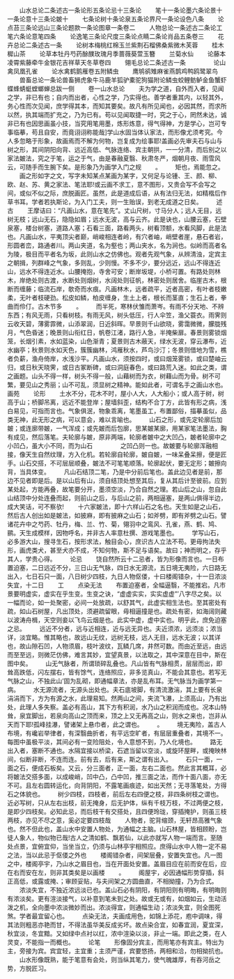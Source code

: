 <!-- { "loadSidebar": true } -->
　　山水总论二条述古一条论形五条论忌十三条论
　　笔十一条论墨六条论景十一条论意十三条论皴十
　　七条论树十条论泉五条论界尺一条论设色八条
　　论点苔三条论远山三条论题款一条论图章一条卷二
　　人物总论一条述古二条论工笔六条论意笔四条
　　论逸笔三条论尺度三条论点睛二条论肖品五条卷三
　　花卉总论二条述古一条
　　论树本梅桃红棉玉兰紫荆石榴佛桑紫微木芙蓉
　　桂木穉山茶
　　论草本牡丹芍药酴醭玫瑰月季蔷薇葵萱玉簪
　　兰菊水仙
　　论藤本凌霄紫藤牵牛金银花吉祥草天冬草卷四
　　翎毛总论二条述古一条
　　
　　论山禽凤凰孔雀
　　论水禽鹤鹅雁卷五附鳞虫
　　鹰鸲鹆雉麻雀燕鹊鸡鸭鸥鹭翠鸟
　　兽畜总论一条论兽畜狮虎象牛马鹿羊狐驴橐驼狗猫附论鳞虫蛟鲤鲂鲈金鱼蟹虾蝶蜂蜻蜓螳螂蝉总跋一侧
　　卷一山水总论
　　夫为学之道，自外而入者，见闻之学，非已有也；自内而出者，心性之学，乃实得也。善学者重其内，以轻其外，务心性而次见闻，庶学得其本，而知其要矣。故凡有所见闻也，必因其然，而求所以然，执其端而扩充之，乃为已有。苟以见闻取捷一时，究之于心，罔然未达，诚非已有也因思画虽小技，当究用笔用墨，炼形炼意，得气得神，方是学心，岂可专事临摹，苟且自安，而竟诩诩称能哉]学山水固当体认家法，而形像尤须考究。今人多忽略于形象，故画焉而不解为何物，岂复成为绘事耶!盖画必先审夫石与山与树之形，其间阴阳向背、远近高低、气脉连络、宾主朝拱，一一分清，而后别之以家法皴法，究之于笔，运之于气，由是春融夏翳、秋肃冬严，烟朝月夜、雨雪风云，可随手而生腕下矣。是形象乃为画学入门之规
　　。
　　矩也，焉能忽之。
　　画之形如字之文，写字未知某点某画为某字，又何足与论锺、王、颜、柳、欧、赵、苏、黄之家法、笔法耶!或云画不求工，意不图形，又贵会写不会写之间，或似不似之际，庶脱画匠。虽然，此是道成后语，从有法归无法，如精楷后作草书耳。学者若执斯论，为入门工夫，则一生贻误，到老无成道之日矣。
　　述古
　　王摩诘曰：“凡画山水，意在笔先”。丈山尺树，寸马分人；远人无目，远树无枝；远山无石，隐隐如眉；远水无波，高与云齐。此是诀也，山腰云塞，石壁泉塞，楼台树塞，道路人塞；石看三面，路看两头，树看顶额，水看风脚，此是法也。凡画山水，平夷顶尖者巅，峭峻相连者岭，有穴者岫，峭壁者崖，悬石者岩，形圆者峦，路通者川。两山夹道，名为壑也；两山夹水，名为涧也。似岭而高者名为陵，极目而平者名为坂，此则山水之仿佛也。观者先观气象，从辨清浊，定宾主之朝揖，列群峰之气象，多则乱，少则慢。不多不少，要分远近，远山不得连近山，远水不得连近水。山腰掩抱，寺舍可安；断岸坂堤，小桥可置。有路处则林木，岸绝处则古渡，水断处则烟树，水阔处则征帆，林密处则居舍。临崖古木，根断而缠藤；临流石岸，欹奇而水痕。凡画林木，远者疏平，近者高密，有叶者枝嫩柔，无叶者枝硬劲。松皮如鳞，柏皮缠身，生土上者，根长而茎直；生石上者，拳曲而伶仃。古木节多
　　。
　　而半死，寒林伏雏而萧岑。有雨不分天地、不辨东西；有风无雨，只看树枝。有雨无风，树头低压，行人伞笠，渔父蓑衣。雨霁则云收天碧，薄雾霏微，山添翠润，日近斜晖。早景则千山欲晓，雾霭微微，朦胧残月，气色昏迷；晚景则山衔红日，帆卷江渚，路行人急，半掩柴扉。春景则雾锁烟笼，长烟引素，水如蓝染，山色渐青；夏景则古木蔽天，绿水无波，穿云瀑布，近水幽亭；秋景则水如天色，簇簇幽林，鸿雁秋水，芦鸟沙汀；冬景则借地为雪，樵者负薪，渔舟倚岸，水浅沙平。凡画山水，须按四时，或曰烟笼雾锁，或曰楚岫云归，或日秋天晓霁，或日古冢断碑，或曰洞庭春色，或曰路荒入迷。如此之类，谓之画题。山头不得一样，树头不得一般，山藉树而为衣，树藉山而为骨。树不可繁，要见山之秀丽；山不可乱，须显树之精神。能如此者，可谓名手之画山水也。画苑
　　论形
　　土水不分，花木不时，屋小人大，人大船小；或人高于树，树高于山；桥脚吊离，远近不能登岸；屋墙斜歪，结构不合丁方，此皆有形之病，浅白易见，可指而言也。气象俱泯，物象乖离，笔墨虽工，布置鄙俗，描摹虽似，品类无神，此无形之病，可以意会，难以言喻也。
　　山石之形，或先定轮廓后加皴；或连廓带皴，一气浑成；或先皴而后包廓，思某皴某廓，用某家笔法墨法，胸有成见，然后落笔。夫轮廓与皴，原非两端，轮廓者皴中之大凹凸，皴者轮廓中之小凹凸，虽大小不同，而为山石
　　
　　之凹凸则一也。故皴要与轮廓浑融相接，像天生自然纹理，方入化机。若轮廓自轮廓，皴自皴，一味呆叠呆擦，便是匠手。山石交搭，不可层层顺叠，皴法不可笔笔顺落。轮廓起伏，要无定形；皴擦向背，当具体变。
　　凡山石结顶二笔，乃是中分前后笔也。盖此边见者是前，那边不见者即是后。是以山后有山，须自结顶处想至其后，复从其后计至彼前。应到某处起，方能再叠，故笔要分开，墨须空淡，乃合自然之理。若山后之山，忽自此山结顶中分处连叠而起，则前山之后，与后山之前，两相逼塞，是两山俱得半边，成大笑话，可不察欤!
　　十六家皴法，即十六样山石之名也。天生如是之山石，然后古人创出如是皴法，如披麻，即有披麻之山石；如斧劈，即有斧劈之山石。譬诸花卉中之芍药、牡丹，梅、兰、竹、菊，翎羽中之鸾风、孔雀，燕、鹤、鸠、鹂。天生成模样，因物呼名，并非古人率意杜撰、游戏笔墨也。
　　学写山石，必多游大山，搜寻生石，按形求法，触目会心，庶识古人立法不苟。更毋拘法失形，画虎类犬，甚至犬亦不成，不知何物，斯不足与语矣。故曰；神而明之，存乎其人，学贵心得。
　　论忌
　　饶自然所云十二忌者，皆为形像而言也。一日布置迫塞，二日远近不分，三日山无气脉，四日水无源流，五日境无夷险，六日路无出入，七日石只一面，八日树少四枝，九日人物伛偻，十曰楼阁错杂，十一日浓淡失宜，十二日
　　工
　　点染无法
　　布置迫塞者，全幅逼翳，不能推宕。凡市景要明虚实，虚实在乎生变。生变之诀，“虚虚实实，实实虚虚”’八字尽之矣。以一幅而论，如一处聚密，必间一处放疏，以舒其气，此虚实相生法也。至其密处有疏，如山石树屋，凡出顶处，须避疏留眼，毋相逼撞是也。疏处有密，如海阔则藏以波涛舟楫，天空则妾以飞鸟云烟是也。此实中虚，虚中实也。明乎此，庶免迫塞之忌。
　　远近不分者，远与近相连，近与远无异也。夫近须浓，远须淡；浓当详，淡宜略。惟其略也，故远山无纹，远树无枝，远人无目，远水无波；以其详也，故山隙石凹，人物须眉，枝叶波纹，瓦鳞几席，井然可数。而由近至远，由远而至至远，则微茫仿佛，难言其妙，宜望真景，以法取之，其中深意在目中，斯在图中矣。
　　山无气脉者，所谓琐碎乱叠也。凡山皆有气脉相贯，层层而出，即耸高跌低，闪左摆右，皆有馀气，连络照应，非多览真山，不能会其意也。若写无气脉之山，不独此山’固为乱砌，即通幅章法，亦是乱布耳。无气脉当为画学第一病。
　　水无源流者，无源头出处也。夫石底坡脚，有清流激湍，其上要有长泉涓涓而下，方为有源之水，此理易知。然两山之间，夹流飞瀑，上须高山，乃有出处，此理人多失察。盖必有高山，其下方有积润，水乃山之积润而成也。况本山特耸，泉宜脚出，若泉向高山之顶而来，顶之上又无再高之山，则水之来也，岂非从天而下耶!孤峰挂瀑，譬诸架上悬巾者，此之谓也。
　　。
　　境无夷险，盖古人布境，有巉岩举律者，有深翳曲折者，有平远空旷者，有层层重叠者，其境不一。每图中虽极平淡，其间必有一变险阻处，令人意想不到，乃人化境也。
　　路无出入者，塞断不通也。水隔宜接以桥梁，石遮当留以空淡，或旋环屋畔，或掩映林间，似断非断，不连而连。前有去，后有来，斯之谓有出入。
　　石只一面，一面之石，便成石板矣。又云，分三面者，正一面，左右二面也。然此言其概耳，必将皴法交搭多面，以成峻峭，凹中凸，凸中凹，推三面之法，而作十面八面，亦无不可。且左右圆转运化，向背阴阳，不露笔画痕迹，如出天然；无寻落笔处，方得石之体貌也。
　　树少四枝，四枝者，前后左右四便之枝，非四条树枝之谓也。近必写树，只从左右出枝，前无掩身，后无护体，纵有千枝万枝，不过两便之枝，是即少四枝矣。必知此忌，而后枝干有交搭处，且四便玲珑，穿插掩护，则虽三枝两枝，亦见不尽之意，奚必定要四枝哉
　　人物者，驼背缩颈，无轩昂高雅气象也。然不但此也，盖山水中安置人物处，为通幅之主脑。山石林屋，皆相顾盼，岂徒人象人，物似物已哉!古人之清如鹤、飘若仙，以此亦就写人物一端而言。至随处点景，宜俯宜仰，当坐当立，仍须与山林亭宇相照应。庶得山水中人物一定不易之法，当以此忌于伛偻之外也
　　楼阁错杂者，间架层叠，安置失宜也。凡一图之中，楼阁亭宇，乃山水之眉目也，当在开面处安置。盖眉目应在前而安在后，应在右而安在左，则非其类矣是以画楼
　　。
　　阁屋宇，必因通幅形势穿插，斜正高低，或露或掩、；审顾妥贴，与夫间架之方圆曲直，不相拗撞，乃为合式。
　　浓淡失宜，不独近浓远淡已也。盖山石必有阴阳，有阴阳则有明晦，有明晦则有浓淡矣。更有渲淡接气，以补意到笔未到之处。故或无或有，如烟如云，生动活泼之机，全向墨中浓淡微妙而出。浓淡得宜，则通幅生动；浓淡失宜，则全图死煞。学者最宜留心也。
　　点染无法，夫画成用色，如锦上添花，庖中调味，得其法则粗恶亦艳而甘，不得法虽华美反成劣坏。故点染合宜，如春宜润，夏宜深，秋宜淡，冬宜黯。又如绿中点衬以红，浓中渲染以淡，非止一端。即此之类，在人灵变，不能指一而概也。
　　论笔
　　形像固分宾主，而用笔亦有宾主。特出为主，旁接为宾。宾宜轻，主宜重；主须严谨，宾要悠扬，两相和洽，勿相拗抗也。
　　山水形像既熟，能于笔意有会处，则当纵其笔力，使气魄雄厚，有吞河岳之势，方脱匠习。
